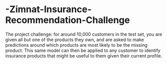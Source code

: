 # -Zimnat-Insurance-Recommendation-Challenge
The project challenge: for around 10,000 customers in the test set, you are given all but one of the products they own, and are asked to make predictions around which products are most likely to be the missing product. This same model can then be applied to any customer to identify insurance products that might be useful to them given their current profile.
